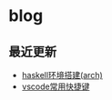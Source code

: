 # blog

## 最近更新
- [haskell环境搭建\(arch\)](https://github.com/wyown/blog/blob/master/posts/haskell%E7%8E%AF%E5%A2%83%E6%90%AD%E5%BB%BA(arch).md)
- [vscode常用快捷键](https://github.com/wyown/blog/blob/master/posts/vscode%E5%B8%B8%E7%94%A8%E5%BF%AB%E6%8D%B7%E9%94%AE.md)
